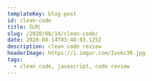 ```yaml
---
templateKey: blog-post
id: clean-code
title: 队列
slug: /2020/08/14/clean-code/
date: 2020-08-14T03:48:03.125Z
description: clean code review
headerImage: https://i.imgur.com/Ivxkc3R.jpg
tags:
  - clean code, javascript, code review
---
```









